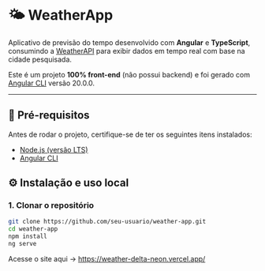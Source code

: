 # 🌤️ WeatherApp

Aplicativo de previsão do tempo desenvolvido com **Angular** e **TypeScript**, consumindo a [WeatherAPI](https://www.weatherapi.com/) para exibir dados em tempo real com base na cidade pesquisada.

Este é um projeto **100% front-end** (não possui backend) e foi gerado com [Angular CLI](https://github.com/angular/angular-cli) versão 20.0.0.

---

## 🧰 Pré-requisitos

Antes de rodar o projeto, certifique-se de ter os seguintes itens instalados:

- [Node.js (versão LTS)](https://nodejs.org/)
- [Angular CLI](https://angular.io/cli)


## ⚙️ Instalação e uso local

### 1. Clonar o repositório

```bash
git clone https://github.com/seu-usuario/weather-app.git
cd weather-app
npm install
ng serve
```

Acesse o site aqui -> https://weather-delta-neon.vercel.app/
